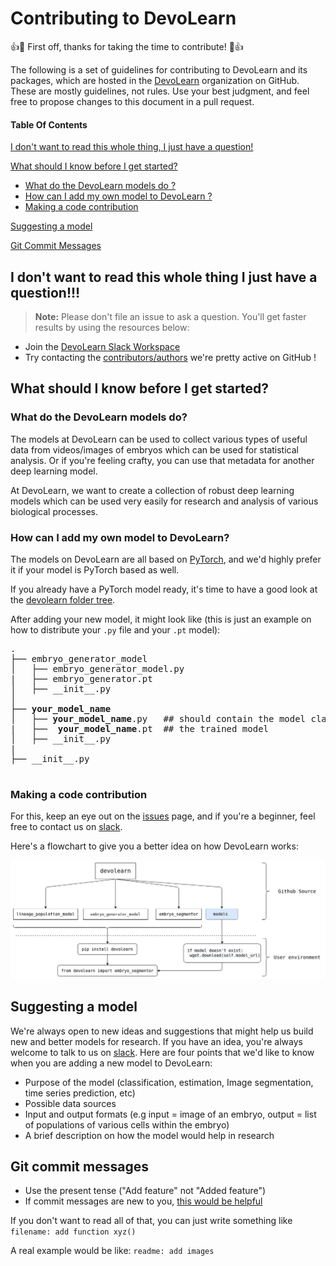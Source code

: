 # Contributing to DevoLearn

:+1::tada: First off, thanks for taking the time to contribute! :tada::+1:

The following is a set of guidelines for contributing to DevoLearn and its packages, which are hosted in the [DevoLearn](https://github.com/DevoLearn) organization on GitHub. These are mostly guidelines, not rules. Use your best judgment, and feel free to propose changes to this document in a pull request.

#### Table Of Contents

[I don't want to read this whole thing, I just have a question!](#i-dont-want-to-read-this-whole-thing-i-just-have-a-question)

[What should I know before I get started?](#what-should-i-know-before-i-get-started)
  * [What do the DevoLearn models do ?](#what-do-the-devolearn-models-do-)
  * [How can I add my own model to DevoLearn ?](#how-can-i-add-my-own-model-to-devolearn-)
  * [Making a code contribution](#making-a-code-contribution)

[Suggesting a model](#suggesting-a-model)

[Git Commit Messages](#git-commit-messages)
  
  ## I don't want to read this whole thing I just have a question!!!

> **Note:** Please don't file an issue to ask a question. You'll get faster results by using the resources below:

* Join the [DevoLearn Slack Workspace](https://openworm.slack.com/archives/CMVFU7Q4W) 
* Try contacting the [contributors/authors](https://github.com/DevoLearn/devolearn/graphs/contributors) we're pretty active on GitHub !

## What should I know before I get started?

### What do the DevoLearn models do? 

The models at DevoLearn can be used to collect various types of useful data from videos/images of embryos which can be used for statistical analysis. Or if you're feeling crafty, you can use that metadata for another deep learning model.

At DevoLearn, we want to create a collection of robust deep learning models which can be used very easily for research and analysis of various biological processes. 

### How can I add my own model to DevoLearn?

The models on DevoLearn are all based on [PyTorch](https://pytorch.org/), and we'd highly prefer it if your model is PyTorch based as well. 

If you already have a PyTorch model ready, it's time to have a good look at the [devolearn folder tree](https://github.com/DevoLearn/devolearn/tree/master/devolearn).

After adding your new model, it might look like (this is just an example on how to distribute your `.py` file and your `.pt` model):

<pre>
.
├── embryo_generator_model
│   ├── embryo_generator_model.py
|   ├── embryo_generator.pt
│   ├── __init__.py
│        
├── <b>your_model_name</b>
│   ├── <b>your_model_name</b>.py   ## should contain the model class and all of it's functions 
|   ├── <b> your_model_name</b>.pt  ## the trained model 
│   ├── __init__.py 
|
├── __init__.py

</pre>

### Making a code contribution
For this, keep an eye out on the [issues](https://github.com/DevoLearn/devolearn/issues) page, and if you're a beginner, feel free to contact us on [slack](https://openworm.slack.com/archives/CMVFU7Q4W). 

Here's a flowchart to give you a better idea on how DevoLearn works:

<img src = "https://raw.githubusercontent.com/DevoLearn/devolearn/master/images/project_structure.jpg">

## Suggesting a model

We're always open to new ideas and suggestions that might help us build new and better models for research. If you have an idea, you're always welcome to talk to us on [slack](https://openworm.slack.com/archives/CMVFU7Q4W). Here are four points that we'd like to know when you are adding a new model to DevoLearn:
* Purpose of the model (classification, estimation, Image segmentation, time series prediction, etc)
* Possible data sources 
* Input and output formats (e.g input = image of an embryo, output = list of populations of various cells within the embryo)
* A brief description on how the model would help in research

##  Git commit messages 

* Use the present tense ("Add feature" not "Added feature")
* If commit messages are new to you, [this would be helpful](https://www.freecodecamp.org/news/writing-good-commit-messages-a-practical-guide/)

If you don't want to read all of that, you can just write something like `filename: add function xyz()`

A real example would be like: `readme: add images` 

